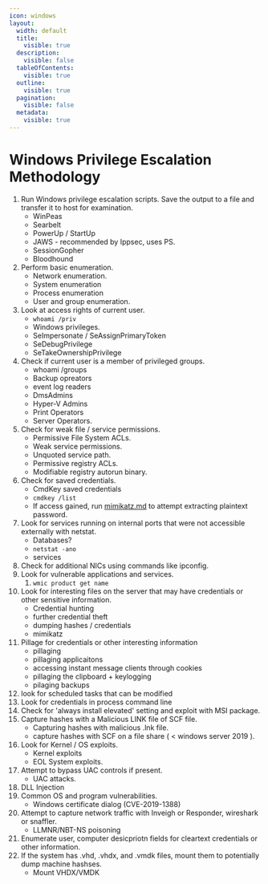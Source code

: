 ```yaml
---
icon: windows
layout:
  width: default
  title:
    visible: true
  description:
    visible: false
  tableOfContents:
    visible: true
  outline:
    visible: true
  pagination:
    visible: false
  metadata:
    visible: true
---
```


# Windows Privilege Escalation Methodology

1. Run Windows privilege escalation scripts. Save the output to a file and transfer it to host for examination.
   * WinPeas
   * Searbelt
   * PowerUp / StartUp
   * JAWS - recommended by Ippsec, uses PS.
   * SessionGopher
   * Bloodhound
2. Perform basic enumeration.
   * Network enumeration.
   * System enumeration
   * Process enumeration
   * User and group enumeration.
3. Look at access rights of current user.
   * `whoami /priv`
   * Windows privileges.
   * SeImpersonate / SeAssignPrimaryToken
   * SeDebugPrivilege
   * SeTakeOwnershipPrivilege
4. Check if current user is a member of privileged groups.
   * whoami /groups
   * Backup opreators
   * event log readers
   * DmsAdmins
   * Hyper-V Admins
   * Print Operators
   * Server Operators.
5. Check for weak file / service permissions.
   * Permissive File System ACLs.
   * Weak service permissions.
   * Unquoted service path.
   * Permissive registry ACLs.
   * Modifiable registry autorun binary.
6. Check for saved credentials.
   * CmdKey saved credentials
   * `cmdkey /list`
   * If access gained, run [mimikatz.md](../toolbox/tooling/post-exploitation/mimikatz.md "mention") to attempt extracting plaintext password.
7. Look for services running on internal ports that were not accessible externally with netstat.
   * Databases?
   * `netstat -ano`
   * services
8. Check for additional NICs using commands like ipconfig.
9. Look for vulnerable applications and services.
   1. `wmic product get name`
10. Look for interesting files on the server that may have credentials or other sensitive information.
    * Credential hunting
    * further credential theft
    * dumping hashes / credentials
    * mimikatz
11. Pillage for credentials or other interesting information
    * pillaging
    * pillaging applicaitons
    * accessing instant message clients through cookies
    * pillaging the clipboard + keylogging
    * pilaging backups
12. look for scheduled tasks that can be modified
13. Look for credentials in process command line
14. Check for 'always install elevated' setting and exploit with MSI package.
15. Capture hashes with a Malicious LINK file of SCF file.
    * Capturing hashes with malicious .lnk file.
    * capture hashes with SCF on a file share ( < windows server 2019 ).
16. Look for Kernel / OS exploits.
    * Kernel exploits
    * EOL System exploits.
17. Attempt to bypass UAC controls if present.
    * UAC attacks.
18. DLL Injection
19. Common OS and program vulnerabilities.
    * Windows certificate dialog (CVE-2019-1388)
20. Attempt to capture network traffic with Inveigh or Responder, wireshark or snaffler.
    * LLMNR/NBT-NS poisoning
21. Enumerate user, computer desicpriotn fields for cleartext credentials or other information.
22. If the system has .vhd, .vhdx, and .vmdk files, mount them to potentially dump machine hashses.
    * Mount VHDX/VMDK
